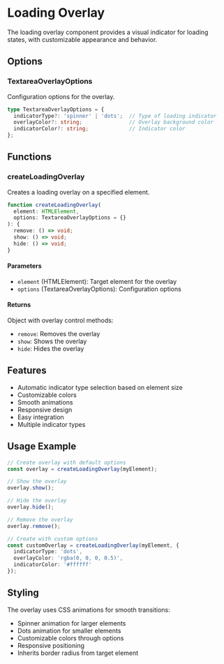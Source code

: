 # Loading Overlay

The loading overlay component provides a visual indicator for loading states, with customizable appearance and behavior.

## Options

### TextareaOverlayOptions
Configuration options for the overlay.

```typescript
type TextareaOverlayOptions = {
  indicatorType?: 'spinner' | 'dots';  // Type of loading indicator
  overlayColor?: string;               // Overlay background color
  indicatorColor?: string;             // Indicator color
};
```

## Functions

### createLoadingOverlay
Creates a loading overlay on a specified element.

```typescript
function createLoadingOverlay(
  element: HTMLElement,
  options: TextareaOverlayOptions = {}
): {
  remove: () => void;
  show: () => void;
  hide: () => void;
}
```

#### Parameters
- `element` (HTMLElement): Target element for the overlay
- `options` (TextareaOverlayOptions): Configuration options

#### Returns
Object with overlay control methods:
- `remove`: Removes the overlay
- `show`: Shows the overlay
- `hide`: Hides the overlay

## Features

- Automatic indicator type selection based on element size
- Customizable colors
- Smooth animations
- Responsive design
- Easy integration
- Multiple indicator types

## Usage Example

```typescript
// Create overlay with default options
const overlay = createLoadingOverlay(myElement);

// Show the overlay
overlay.show();

// Hide the overlay
overlay.hide();

// Remove the overlay
overlay.remove();

// Create with custom options
const customOverlay = createLoadingOverlay(myElement, {
  indicatorType: 'dots',
  overlayColor: 'rgba(0, 0, 0, 0.5)',
  indicatorColor: '#ffffff'
});
```

## Styling

The overlay uses CSS animations for smooth transitions:
- Spinner animation for larger elements
- Dots animation for smaller elements
- Customizable colors through options
- Responsive positioning
- Inherits border radius from target element 